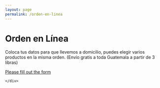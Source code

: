 ```yaml
---
layout: page
permalink: /orden-en-linea
---
```

<div class="orden">
	<div class="featuring-2" id="cafe-featuring">
  </div>
	<div class="container">
		<h1> Orden en L&iacute;nea</h1>
		<p>Coloca tus datos para que llevemos a domicilio, puedes elegir varios productos en la misma orden. (Envío gratis a toda Guatemala a partir de 3 libras)</p>
		<!-- BEGIN Podio web form -->
<script src="https://podio.com/webforms/20538022/1406331.js"></script>
<script type="text/javascript">
  _podioWebForm.render("1406331")
</script>
<noscript>
  <a href="https://podio.com/webforms/20538022/1406331" target="_blank">Please fill out the form</a>
</noscript>
<!-- END Podio web form -->



	</div>
</div>